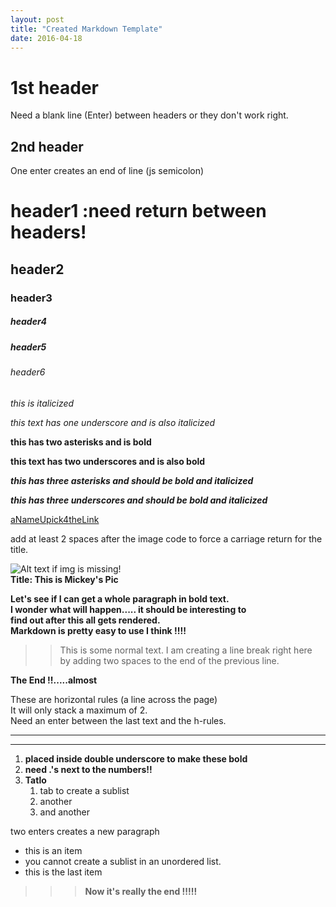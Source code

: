 ```yaml
---
layout: post
title: "Created Markdown Template"
date: 2016-04-18
---
```




1st header
====

Need a blank line (Enter) between headers or they don't work right.

2nd header
----

One enter creates an end of line (js semicolon)

# header1 :need return between headers! #

## header2 ##

### header3 ###

##### header4 ####

##### header5 #####

###### header6 ######


*this is italicized*  

_this text has one underscore and is also italicized_  

**this has two asterisks and is bold**

__this text has two underscores and is also bold__   

***this has three asterisks and should be bold and italicized***

___this has three underscores and should be bold and italicized___

[aNameUpick4theLink](https://github.com/)  

add at least 2 spaces after the image code to force a carriage return for the title.

![Alt text if img is missing!](http://img.lum.dolimg.com/v1/images/character_mickeymouse_home_mickey_notemplate_3a0db1b2.jpeg?region=0,0,600,600&width=320 "Title of your choice.")  
__Title: This is Mickey's Pic__   


__Let's see if I can get a whole paragraph in bold text.  
I wonder what will happen..... it should be interesting to  
find out after this all gets rendered.  
Markdown is pretty easy to use I think !!!!__  


>>This is some normal text. I am creating a line break right here  
by adding two spaces to the end of the previous line.  
>> 

__The End !!.....almost__  
  
   
   
These are horizontal rules (a line across the page)   
It will only stack a maximum of 2.    
Need an enter between the last text and the h-rules.  

---
---



>
1. __placed inside double underscore to make these bold__
2. __need .'s next to the numbers!!__
3. __Tatlo__
    1. tab to create a sublist
    2. another
    3. and another
>

two enters creates a new paragraph



* this is an item
* you cannot create a sublist in an unordered list.
* this is the last item


>>>__Now it's really the end !!!!!__
>>>



